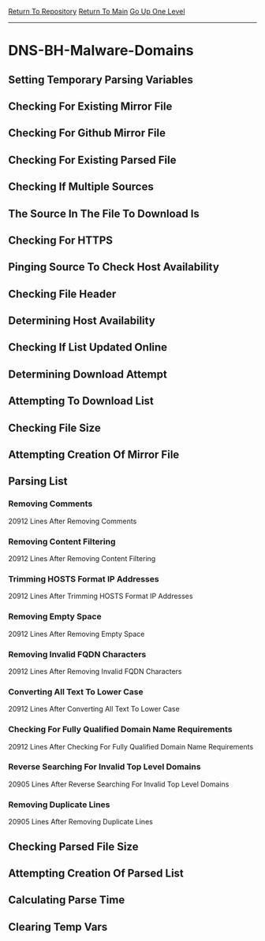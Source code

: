 [Return To Repository](https://github.com/deathbybandaid/piholeparser/)
[Return To Main](https://github.com/deathbybandaid/piholeparser/blob/master/RecentRunLogs/Mainlog.md)
[Go Up One Level](https://github.com/deathbybandaid/piholeparser/blob/master/RecentRunLogs/TopLevelScripts/30-Processing-Blacklists.md)
____________________________________
# DNS-BH-Malware-Domains
## Setting Temporary Parsing Variables
## Checking For Existing Mirror File
## Checking For Github Mirror File
## Checking For Existing Parsed File
## Checking If Multiple Sources
## The Source In The File To Download Is
## Checking For HTTPS
## Pinging Source To Check Host Availability
## Checking File Header
## Determining Host Availability
## Checking If List Updated Online
## Determining Download Attempt
## Attempting To Download List
## Checking File Size
## Attempting Creation Of Mirror File
## Parsing List
### Removing Comments
20912 Lines After Removing Comments
### Removing Content Filtering
20912 Lines After Removing Content Filtering
### Trimming HOSTS Format IP Addresses
20912 Lines After Trimming HOSTS Format IP Addresses
### Removing Empty Space
20912 Lines After Removing Empty Space
### Removing Invalid FQDN Characters
20912 Lines After Removing Invalid FQDN Characters
### Converting All Text To Lower Case
20912 Lines After Converting All Text To Lower Case
### Checking For Fully Qualified Domain Name Requirements
20912 Lines After Checking For Fully Qualified Domain Name Requirements
### Reverse Searching For Invalid Top Level Domains
20905 Lines After Reverse Searching For Invalid Top Level Domains
### Removing Duplicate Lines
20905 Lines After Removing Duplicate Lines
## Checking Parsed File Size
## Attempting Creation Of Parsed List
## Calculating Parse Time
## Clearing Temp Vars
